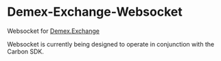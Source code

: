 # Demex-Exchange-Websocket
Websocket for <a href="app.demex.exchange" target="_blank">Demex.Exchange</a>

Websocket is currently being designed to operate in conjunction with the Carbon SDK. 

